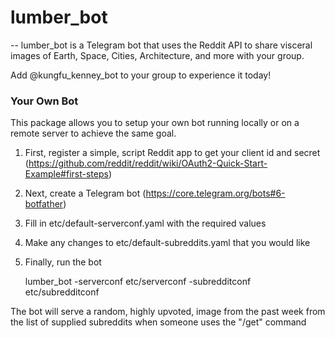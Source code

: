 # lumber_bot
--
lumber_bot is a Telegram bot that uses the Reddit API to share visceral images
of Earth, Space, Cities, Architecture, and more with your group.

Add @kungfu_kenney_bot to your group to experience it today!


### Your Own Bot

This package allows you to setup your own bot running locally or on a remote
server to achieve the same goal.

1. First, register a simple, script Reddit app to get your client id and secret
(https://github.com/reddit/reddit/wiki/OAuth2-Quick-Start-Example#first-steps)

2. Next, create a Telegram bot (https://core.telegram.org/bots#6-botfather)

3. Fill in etc/default-serverconf.yaml with the required values

5. Make any changes to etc/default-subreddits.yaml that you would like

6. Finally, run the bot

    lumber_bot -serverconf etc/serverconf -subredditconf etc/subredditconf

The bot will serve a random, highly upvoted, image from the past week from the
list of supplied subreddits when someone uses the "/get" command

